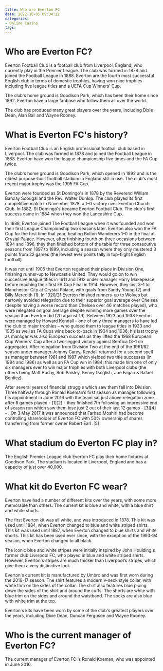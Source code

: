 ```yaml
---
title: Who are Everton FC
date: 2022-10-05 09:34:22
categories:
- Online Casino
tags:
---
```



#  Who are Everton FC?

Everton Football Club is a football club from Liverpool, England, who currently play in the Premier League. The club was formed in 1878 and joined the Football League in 1888. Everton are the fourth most successful English club in terms of domestic trophies, having won nine trophies including five league titles and a UEFA Cup Winners' Cup.

The club's home ground is Goodison Park, which has been their home since 1892. Everton have a large fanbase who follow them all over the world.

The club has produced many great players over the years, including Dixie Dean, Alan Ball and Wayne Rooney.

#  What is Everton FC's history?

 Everton Football Club is an English professional football club based in Liverpool. The club was formed in 1878 and joined the Football League in 1888. Everton have won the league championship five times and the FA Cup twice.

The club's home ground is Goodison Park, which opened in 1892 and is the oldest purpose-built football stadium in England still in use. The club's most recent major trophy was the 1995 FA Cup.

Everton were founded as St Domingo's in 1878 by the Reverend William Barclay Scougal and the Rev. Walter Dunlop. The club played its first competitive match in November 1878, a 1–0 victory over Everton Church Club. In 1882, St Domingo's became Everton Football Club. The club's first success came in 1884 when they won the Lancashire Cup.

In 1888, Everton joined The Football League when it was founded and won their first League Championship two seasons later. Everton also won the FA Cup for the first time that year, beating Bolton Wanderers 1–0 in the final at Crystal Palace. However, after finishing fourth on three occasions between 1894 and 1896, they then finished bottom of the table for three consecutive seasons from 1897 to 1899, including a season where they only mustered 3 points from 22 games (the lowest ever points tally in top-flight English football).

It was not until 1905 that Everton regained their place in Division One, finishing runner-up to Newcastle United. They would go on to win successive league titles in 1911 and 1912 under manager Harry Makepeace, before reaching their first FA Cup Final in 1914. However, they lost 3–1 to Manchester City at Crystal Palace, with goals from Sandy Young (2) and Billy Meredith (1). 
In 1920/21 Everton finished runners-up to Wolves but narrowly avoided relegation due to their superior goal average over Chelsea (despite having a worse record than Chelsea over 46 matches played), who were relegated on goal average despite winning more games over the season than Everton did (20 against 19). 
Between 1923 and 1938 Everton were managed by Howard Kendall – one of only three managers to have led the club to major trophies – who guided them to league titles in 1933 and 1935 as well as FA Cups wins back-to-back in 1934 and 1936; his last trophy as manager was also European success as they lifted the 1968 European Cup Winners' Cup after a two-legged victory against Benfica (3–1 on aggregate). After relegation from Division Two at the end of the 1961/62 season under manager Johnny Carey, Kendall returned for a second spell as manager between 1981 and 1987 which yielded two title successes (in 1984 and 1986) as well as an FA Cup win in 1984; this made him one of only six managers ever to win major trophies with both Liverpool clubs (the others being Matt Busby, Bob Paisley, Kenny Dalglish, Joe Fagan & Rafael Benitez). 

After several years of financial struggle which saw them fall into Division Three halfway through Ronald Koeman’s first season as manager following his appointment in June 2016 with the team sat just above relegation zone after 8 games played - [1][2] - they finished 7th following an impressive end of season run which saw them lose just 2 out of their last 12 games - [3][4] - . On 3 May 2017 it was announced that Farhad Moshiri had become controlling shareholder of Everton FC with 50% ownership of shares transferring from former owner Robert Earl .[5]

#  What stadium do Everton FC play in?

The English Premier League club Everton FC play their home fixtures at Goodison Park. The stadium is located in Liverpool, England and has a capacity of just over 40,000.

#  What kit do Everton FC wear?

Everton have had a number of different kits over the years, with some more memorable than others. The current kit is blue and white, with a blue shirt and white shorts.

The first Everton kit was all white, and was introduced in 1878. This kit was used until 1884, when Everton changed to blue and white striped shirts. This kit was used until 1887, when Everton changed to blue shirts and white shorts. This kit has been used ever since, with the exception of the 1993-94 season, when Everton changed to all black.

The iconic blue and white stripes were initially inspired by John Houlding's former club Liverpool FC, who played in blue and white striped shirts. However, Everton's stripes are much thicker than Liverpool's stripes, which give them a very distinctive look.

Everton's current kit is manufactured by Umbro and was first worn during the 2016-17 season. The shirt features a modern v-neck style collar, with white trim on the sides of the collar. The shirt also features blue piping down the sides of the shirt and around the cuffs. The shorts are white with blue trim on the sides and around the waistband. The socks are also blue with white trim at the top.

Everton's kits have been worn by some of the club's greatest players over the years, including Dixie Dean, Duncan Ferguson and Wayne Rooney.

#  Who is the current manager of Everton FC?

The current manager of Everton FC is Ronald Koeman, who was appointed in June 2016.